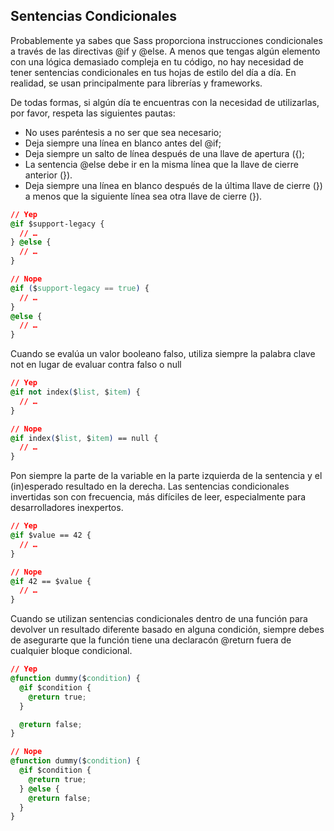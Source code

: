 ## Sentencias Condicionales

Probablemente ya sabes que Sass proporciona instrucciones condicionales a través de las directivas @if y @else. A menos que tengas algún elemento con una lógica demasiado compleja en tu código, no hay necesidad de tener sentencias condicionales en tus hojas de estilo del día a día. En realidad, se usan principalmente para librerías y frameworks.

De todas formas, si algún día te encuentras con la necesidad de utilizarlas, por favor, respeta las siguientes pautas:

- No uses paréntesis a no ser que sea necesario;
- Deja siempre una línea en blanco antes del @if;
- Deja siempre un salto de línea después de una llave de apertura ({);
- La sentencia @else debe ir en la misma línea que la llave de cierre anterior (}).
- Deja siempre una línea en blanco después de la última llave de cierre (}) a menos que la siguiente línea sea otra llave de cierre (}).

```css
// Yep
@if $support-legacy {
  // …
} @else {
  // …
}

// Nope
@if ($support-legacy == true) {
  // …
}
@else {
  // …
}
```

Cuando se evalúa un valor booleano falso, utiliza siempre la palabra clave not en lugar de evaluar contra falso o null

```css
// Yep
@if not index($list, $item) {
  // …
}

// Nope
@if index($list, $item) == null {
  // …
}
```

Pon siempre la parte de la variable en la parte izquierda de la sentencia y el (in)esperado resultado en la derecha. Las sentencias condicionales invertidas son con frecuencia, más difíciles de leer, especialmente para desarrolladores inexpertos.

```css
// Yep
@if $value == 42 {
  // …
}

// Nope
@if 42 == $value {
  // …
}
```

Cuando se utilizan sentencias condicionales dentro de una función para devolver un resultado diferente basado en alguna condición, siempre debes de asegurarte que la función tiene una declaracón @return fuera de cualquier bloque condicional.

```css
// Yep
@function dummy($condition) {
  @if $condition {
    @return true;
  }

  @return false;
}

// Nope
@function dummy($condition) {
  @if $condition {
    @return true;
  } @else {
    @return false;
  }
}
```
